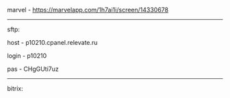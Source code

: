 marvel - https://marvelapp.com/1h7ai1i/screen/14330678
___________________________
sftp:

host - p10210.cpanel.relevate.ru

login - p10210

pas - CHgGUti7uz
__________________________
bitrix: